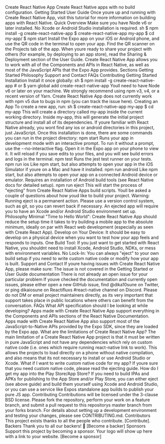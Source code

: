Create React Native App Create React Native apps with no build configuration. Getting Started User Guide Once youre up and running with Create React Native App, visit this tutorial for more information on building apps with React Native. Quick Overview Make sure you have Node v6 or later installed. No Xcode or Android Studio installation is required. sh $ npm install -g create-react-native-app $ create-react-native-app my-app $ cd my-app/ $ npm start Install the Expo app on your iOS or Android phone, and use the QR code in the terminal to open your app. Find the QR scanner on the Projects tab of the app. When youre ready to share your project with others (for example, by deploying to an app store), read the Sharing & Deployment section of the User Guide. Create React Native App allows you to work with all of the Components and APIs in React Native, as well as most of the JavaScript APIs that the Expo App provides. Sections Getting Started Philosophy Support and Contact FAQs Contributing Getting Started Installation Install it once globally: sh $ npm install -g create-react-native-app # or $ yarn global add create-react-native-app Youll need to have Node v6 or later on your machine. We strongly recommend using npm v3, v4, or a recent version of Yarn. Create React Native App does not currently work with npm v5 due to bugs in npm (you can track the issue here). Creating an App To create a new app, run: sh $ create-react-native-app my-app $ cd my-app This will create a directory called my-app inside the current working directory. Inside my-app, this will generate the initial project structure and install all of its dependencies. If youre familiar with React Native already, you wont find any ios or android directories in this project, just JavaScript. Once this installation is done, there are some commands you can run in the project directory: npm start Runs your app in development mode with an interactive prompt. To run it without a prompt, use the --no-interactive flag. Open it in the Expo app on your phone to view it. It will reload if you save edits to your files, and you will see build errors and logs in the terminal. npm test Runs the jest test runner on your tests. npm run ios Like npm start, but also attempts to open your app in the iOS Simulator if youre on a Mac and have it installed. npm run android Like npm start, but also attempts to open your app on a connected Android device or emulator. Requires an installation of Android build tools (see React Native docs for detailed setup). npm run eject This will start the process of "ejecting" from Create React Native Apps build scripts. Youll be asked a couple of questions about how youd like to build your project. Warning: Running eject is a permanent action. Please use a version control system, such as git, so you can revert back if necessary. An ejected app will require you to have an Xcode and/or Android Studio environment set up. Philosophy Minimal "Time to Hello World": Create React Native App should reduce the setup time it takes to try building a mobile app to the absolute minimum, ideally on par with React web development (especially as seen with Create React App). Develop on Your Device: It should be easy to develop on a physical device when you want to test how your app feels and responds to inputs. One Build Tool: If you just want to get started with React Native, you shouldnt need to install Xcode, Android Studio, NDKs, or mess with environment variables. No Lock-In: You can always "eject" to your own build setup if you need to write custom native code or modify how your app is built. Support and Contact If youre having issues with Create React Native App, please make sure: The issue is not covered in the Getting Started or User Guide documentation There is not already an open issue for your particular problem If youve checked the documentation and currently open issues, please either open a new GitHub issue, find @dika10sune on Twitter, or ping dikaiosune on Reactifluxs #react-native channel on Discord. Please do not DM or email project maintainers directly, as its very important that support takes place in public locations where others can benefit from the conversation. FAQs What API specification should I be looking at while developing? Apps made with Create React Native App support everything in the Components and APIs sections of the React Native Documentation. Apps made with Create React Native App also support most of the JavaScript-to-Native APIs provided by the Expo SDK, since they are loaded by the Expo app. What are the limitations of Create React Native App? The main limitation of a Create React Native App project is that it must be written in pure JavaScript and not have any dependencies which rely on custom native code (i.e. ones which require running react-native link to work). This allows the projects to load directly on a phone without native compilation, and also means that its not necessary to install or use Android Studio or Xcode. What if I want to write custom native code for my app? If youre sure that you need custom native code, please read the ejecting guide. How do I get my app into the Play Store/App Store? If you need to build IPAs and APKs for publishing to the App Store and/or Play Store, you can either eject (see above guide) and build them yourself using Xcode and Android Studio, or you can use a service like Expos standalone app builds to publish your pure JS app. Contributing Contributions will be licensed under the 3-clause BSD license. Please fork the repository, perform your work on a feature branch, and submit a pull request to this repositorys master branch from your forks branch. For details about setting up a development environment and testing your changes, please see CONTRIBUTING.md. Contributors This project exists thanks to all the people who contribute. [Contribute]. Backers Thank you to all our backers! 🙏 [Become a backer] Sponsors Support this project by becoming a sponsor. Your logo will show up here with a link to your website. [Become a sponsor]